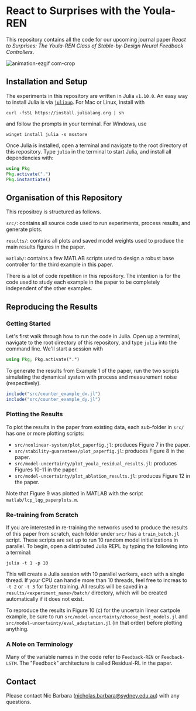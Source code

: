 # React to Surprises with the Youla-REN

This repository contains all the code for our upcoming journal paper *React to Surprises: The Youla-REN Class of Stable-by-Design Neural Feedback Controllers*. 

![animation-ezgif com-crop](https://github.com/user-attachments/assets/534c2fbf-19ba-420e-b531-6c5d69a28286)


## Installation and Setup

The experiments in this repository are written in Julia `v1.10.0`. An easy way to install Julia is via [`juliaup`](https://github.com/JuliaLang/juliaup). For Mac or Linux, install with

    curl -fsSL https://install.julialang.org | sh
and follow the prompts in your terminal. For Windows, use

    winget install julia -s msstore


Once Julia is installed, open a terminal and navigate to the root directory of this repository. Type `julia` in the terminal to start Julia, and install all dependencies with:

```julia
using Pkg
Pkg.activate(".")
Pkg.instantiate()
```

## Organisation of this Repository

This repositroy is structured as follows.

`src/`: contains all source code used to run experiments, process results, and generate plots.

`results/`: contains all plots and saved model weights used to produce the main results figures in the paper.

`matlab/`: contains a few MATLAB scripts used to design a robust base controller for the third example in this paper.

There is a lot of code repetition in this repository. The intention is for the code used to study each example in the paper to be completely independent of the other examples.

## Reproducing the Results

### Getting Started

Let's first walk through how to run the code in Julia. Open up a terminal, navigate to the root directory of this repository, and type `julia` into the command line. We'll start a session with
```julia
using Pkg; Pkg.activate(".")
``` 
To generate the results from Example 1 of the paper, run the two scripts simulating the dynamical system with process and measurement noise (respectively).
```julia
include("src/counter_example_dx.jl")
include("src/counter_example_dy.jl")
```

### Plotting the Results

To plot the results in the paper from existing data, each sub-folder in `src/` has one or more plotting scripts:

- `src/nonlinear-system/plot_paperfig.jl`: produces Figure 7 in the paper.
- `src/stability-guarantees/plot_paperfig.jl`: produces Figure 8 in the paper.
- `src/model-uncertainty/plot_youla_residual_results.jl`: produces Figures 10-11 in the paper.
- `src/model-uncertainty/plot_ablation_results.jl`: produces Figure 12 in the paper.

Note that Figure 9 was plotted in MATLAB with the script `matlab/lcp_lqg_paperplots.m`.

### Re-training from Scratch

If you are interested in re-training the networks used to produce the results of this paper from scratch, each folder under `src/` has a `train_batch.jl` script. These scripts are set up to run 10 random model initializations in parallel. To begin, open a distributed Julia REPL by typing the following into a terminal:
```
julia -t 1 -p 10
```
This will create a Julia session with 10 parallel workers, each with a single thread. If your CPU can handle more than 10 threads, feel free to increas to `-t 2` or `-t 3` for faster training. All results will be saved in a `results/<experiment_name>/batch/` directory, which will be created automatically if it does not exist.

To reproduce the results in Figure 10 (c) for the uncertain linear cartpole example, be sure to run `src/model-uncertainty/choose_best_models.jl` and `src/model-uncertainty/eval_adaptation.jl` (in that order) before plotting anything.

### A Note on Terminology

Many of the variable names in the code refer to `Feedback-REN` or `Feedback-LSTM`. The "Feedback" architecture is called Residual-RL in the paper.


## Contact

Please contact Nic Barbara (nicholas.barbara@sydney.edu.au) with any questions.
